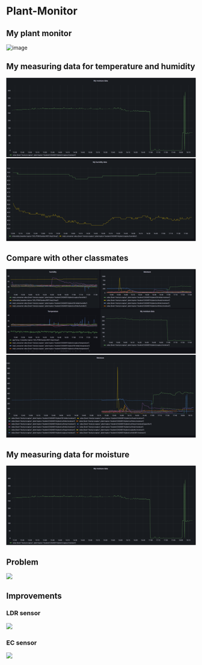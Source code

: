 # Plant-Monitor
## My plant monitor
![image]()
## My measuring data for temperature and humidity
![image](https://github.com/HanpuLiu12138/Plant-Monitor/blob/main/image/My%20moisture.png)
![image](https://github.com/HanpuLiu12138/Plant-Monitor/blob/main/image/my%20humidiy.png)
## Compare with other classmates
![image](https://github.com/HanpuLiu12138/Plant-Monitor/blob/main/image/comparision.png)
![image](https://github.com/HanpuLiu12138/Plant-Monitor/blob/main/image/moisture.png)
## My measuring data for moisture
![image](https://github.com/HanpuLiu12138/Plant-Monitor/blob/main/image/My%20moisture.png)
## Problem
![](https://img95.699pic.com/xsj/04/dg/ti.jpg!/fh/300)
## Improvements
### LDR sensor
![](https://www.electronicsforu.com/wp-contents/uploads/2020/09/LDR.jpg)
### EC sensor
![](https://files.seeedstudio.com/wiki/Grove-EC_Sensor_kit/img/110020292.01.png)
